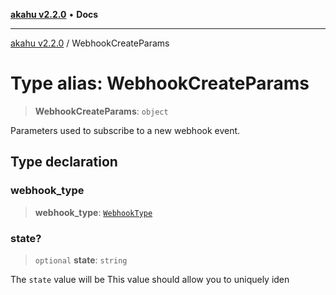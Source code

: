 [**akahu v2.2.0**](../README.md) • **Docs**

***

[akahu v2.2.0](../README.md) / WebhookCreateParams

# Type alias: WebhookCreateParams

> **WebhookCreateParams**: `object`

Parameters used to subscribe to a new webhook event.

## Type declaration

### webhook\_type

> **webhook\_type**: [`WebhookType`](WebhookType.md)

### state?

> `optional` **state**: `string`

The `state` value will be
This value should allow you to uniquely iden
